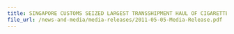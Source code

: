```yaml
---
title: SINGAPORE CUSTOMS SEIZED LARGEST TRANSSHIPMENT HAUL OF CIGARETTES THIS YEAR Over 500,000 packets uncovered in joint operation
file_url: /news-and-media/media-releases/2011-05-05-Media-Release.pdf
---
```

